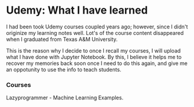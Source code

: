    Udemy: What I have learned 
================================

   I had been took Udemy courses coupled years ago; however, since I didn't originize my learning notes well. 
   Lot's of the course content disappeared when I graduated from Texas A&M University.   

   This is the reason why I decide to once I recall my courses, I will upload what I have done with Jupyter Notebook. 
   By this, I believe it helps me to recover my memories back soon once I need to do this again, and give me an oppotunity to 
   use the info to teach students.   


   ### Courses  

   Lazyprogrammer - Machine Learning Examples.  
